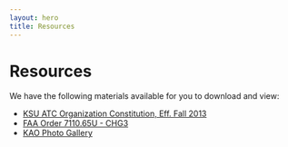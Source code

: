 ```yaml
---
layout: hero
title: Resources
---
```

# Resources
 
We have the following materials available for you to download and view: 

- [KSU ATC Organization Constitution, Eff. Fall 2013](https://www.dropbox.com/s/wwaxlgmj288ust3/KAO%20Constitution%20-%20Eff.%20Fall%202013.pdf)
- [FAA Order 7110.65U - CHG3](http://www.faa.gov/documentLibrary/media/Order/ATC.pdf)
- [KAO Photo Gallery](https://www.dropbox.com/sh/nu7zhw1dliwxu8j/wrXQEZcJI4)
